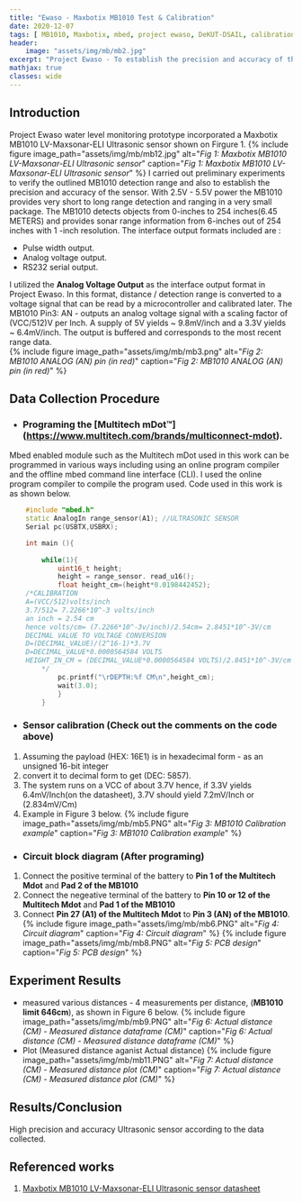 ```yaml
---
title: "Ewaso - Maxbotix MB1010 Test & Calibration"
date: 2020-12-07
tags: [ MB1010, Maxbotix, mbed, project ewaso, DeKUT-DSAIL, calibration, analog-output]
header:
    image: "assets/img/mb/mb2.jpg"
excerpt: "Project Ewaso - To establish the precision and accuracy of the MB1010 ultrasonic sensor."
mathjax: true
classes: wide
---
```


## Introduction

Project Ewaso water level monitoring prototype incorporated a Maxbotix MB1010 LV-Maxsonar-ELI Ultrasonic sensor shown on Firgure 1.
{% include figure image_path="assets/img/mb/mb12.jpg" alt="*Fig 1: Maxbotix MB1010 LV-Maxsonar-ELI Ultrasonic sensor*" caption="*Fig 1: Maxbotix MB1010 LV-Maxsonar-ELI Ultrasonic sensor*" %}
I carried out preliminary experiments to verify the outlined MB1010 detection range and also to establish the precision and accuracy of the sensor. With 2.5V - 5.5V power the MB1010 provides very short to long range detection and ranging in a very small package. The MB1010 detects objects from 0-inches to 254 inches(6.45 METERS) and provides sonar range information from 6-inches out of 254 inches with 1 -inch resolution. The interface output formats included are :

- Pulse width output.
- Analog voltage output.
- RS232 serial output.


I utilized the **Analog Voltage Output** as the interface output format in Project Ewaso. In this format, distance / detection range is converted to a voltage signal that can be read by a microcontroller and calibrated later. The MB1010 Pin3: AN - outputs an analog voltage signal with a scaling factor of (VCC/512)V per Inch. A supply of 5V yields ~ 9.8mV/inch and a 3.3V yields ~ 6.4mV/inch. The output is buffered and corresponds to the most recent range data.  
{% include figure image_path="assets/img/mb/mb3.png" alt="*Fig 2: MB1010 ANALOG (AN) pin (in red)*" caption="*Fig 2: MB1010 ANALOG (AN) pin (in red)*" %}

## Data Collection Procedure

- ### Programing the [Multitech mDot™] (https://www.multitech.com/brands/multiconnect-mdot).
Mbed enabled module such as the Multitech mDot used in this work can be programmed in various ways including using an online program compiler and the offline mbed command line interface (CLI). I used the online program compiler to compile the program used. Code used in this work is as shown below.

```cpp
    #include "mbed.h"
    static AnalogIn range_sensor(A1); //ULTRASONIC SENSOR
    Serial pc(USBTX,USBRX);

    int main (){
    
        while(1){
            uint16_t height;
            height = range_sensor. read_u16();
            float height_cm=(height*0.0198442452); 
    /*CALIBRATION
    A=(VCC/512)volts/inch
    3.7/512= 7.2266*10^-3 volts/inch
    an inch = 2.54 cm
    hence volts/cm= (7.2266*10^-3v/inch)/2.54cm= 2.8451*10^-3V/cm
    DECIMAL VALUE TO VOLTAGE CONVERSION
    D=(DECIMAL_VALUE)/(2^16-1)*3.7V
    D=DECIMAL_VALUE*0.0000564584 VOLTS
    HEIGHT_IN_CM = (DECIMAL_VALUE*0.0000564584 VOLTS)/2.8451*10^-3V/cm = DECIMAL_VALUE*0.0198440828
        */
            pc.printf("\rDEPTH:%f CM\n",height_cm);
            wait(3.0);
            }
        }

```
- ### Sensor calibration (Check out the comments on the code above)
1. Assuming the payload (HEX: 16E1) is in hexadecimal form - as an unsigned 16-bit integer
2. convert it to decimal form to get (DEC: 5857). 
3. The system runs on a VCC of about 3.7V hence, if 3.3V yields 6.4mV/Inch(on the datasheet), 3.7V should yield 7.2mV/Inch or (2.834mV/Cm)
4. Example in Figure 3 below. 
{% include figure image_path="assets/img/mb/mb5.PNG" alt="*Fig 3: MB1010 Calibration example*" caption="*Fig 3: MB1010 Calibration example*" %}

- ### Circuit block diagram (After programing) 
1. Connect the positive terminal of the battery to **Pin 1 of the Multitech Mdot** and **Pad 2 of the MB1010**
2. Connect the negeative terminal of the battery to  **Pin 10 or 12 of the Multitech Mdot** and **Pad 1 of the MB1010**
3. Connect **Pin 27 (A1) of the Multitech Mdot** to **Pin 3 (AN) of the MB1010**.
{% include figure image_path="assets/img/mb/mb6.PNG" alt="*Fig 4: Circuit diagram*" caption="*Fig 4: Circuit diagram*" %} {% include figure image_path="assets/img/mb/mb8.PNG" alt="*Fig 5: PCB design*" caption="*Fig 5: PCB design*" %}

## Experiment Results
- measured various distances - 4 measurements per distance, (**MB1010 limit 646cm**), as shown in Figure 6 below.
{% include figure image_path="assets/img/mb/mb9.PNG" alt="*Fig 6: Actual distance (CM) - Measured distance dataframe (CM)*" caption="*Fig 6: Actual distance (CM) - Measured distance dataframe (CM)*" %}
- Plot (Measured distance aganist Actual distance)
{% include figure image_path="assets/img/mb/mb11.PNG" alt="*Fig 7: Actual distance (CM) - Measured distance plot (CM)*" caption="*Fig 7: Actual distance (CM) - Measured distance plot (CM)*" %}

## Results/Conclusion
High precision and accuracy Ultrasonic sensor according to the data collected.

## Referenced works
1. [Maxbotix MB1010 LV-Maxsonar-ELI Ultrasonic sensor datasheet](https://www.maxbotix.com/documents/LV-MaxSonar-EZ_Datasheet.pdf) 
